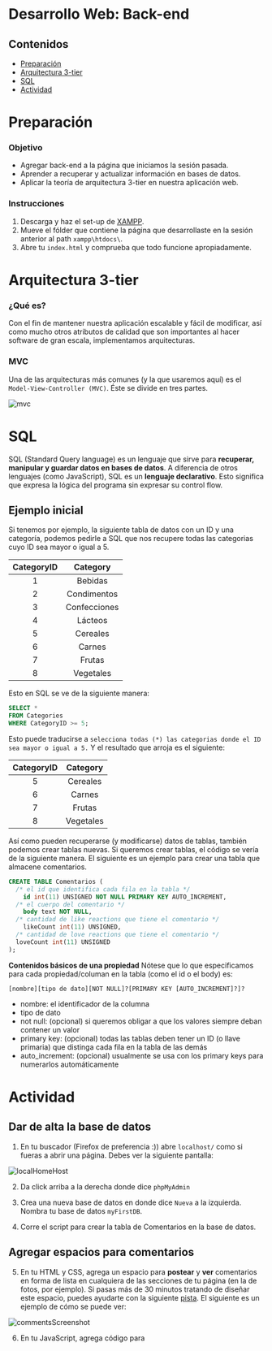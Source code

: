 # Desarrollo Web: Back-end

## Contenidos 
- [Preparación](#prep)
- [Arquitectura 3-tier](#layers)
- [SQL](#sql) 
- [Actividad](#act)

<a name="prep"/></a>
# Preparación

### Objetivo
- Agregar back-end a la página que iniciamos la sesión pasada.
- Aprender a recuperar y actualizar información en bases de datos.
- Aplicar la teoría de arquitectura 3-tier en nuestra aplicación web.

### Instrucciones
1. Descarga y haz el set-up de [XAMPP](https://www.apachefriends.org/index.html).
2. Mueve el fólder que contiene la página que desarrollaste en la sesión anterior al path `xampp\htdocs\`.
3. Abre tu `index.html` y comprueba que todo funcione apropiadamente.

<a name="layers"/></a>
# Arquitectura 3-tier

### ¿Qué es? 

Con el fin de mantener nuestra aplicación escalable y fácil de modificar, así como mucho otros atributos de calidad que son importantes al hacer software de gran escala, implementamos arquitecturas.

### MVC
Una de las arquitecturas más comunes (y la que usaremos aquí) es el `Model-View-Controller (MVC)`. Éste se divide en tres partes.

![mvc](https://github.com/katiearriagam/tech-course/blob/master/images/mvc.png)


<a name="sql"/></a>
# SQL

SQL (Standard Query language) es un lenguaje que sirve para **recuperar, manipular y guardar datos en bases de datos**. A diferencia de otros lenguajes (como JavaScript), SQL es un **lenguaje declarativo**. Esto significa que expresa la lógica del programa sin expresar su control flow.

## Ejemplo inicial

Si tenemos por ejemplo, la siguiente tabla de datos con un ID y una categoría, podemos pedirle a SQL que nos recupere todas las categorias cuyo ID sea mayor o igual a 5.

| CategoryID    | Category      |
|:-------------:|:-------------:|
| 1             | Bebidas       |
| 2             | Condimentos   |
| 3             | Confecciones  |
| 4             | Lácteos       |
| 5             | Cereales      |
| 6             | Carnes        |
| 7             | Frutas        |
| 8             | Vegetales     |

Esto en SQL se ve de la siguiente manera:

```sql
SELECT * 
FROM Categories
WHERE CategoryID >= 5;
```

Esto puede traducirse a `selecciona todas (*) las categorias donde el ID sea mayor o igual a 5.`  Y el resultado que arroja es el siguiente:

| CategoryID    | Category      |
|:-------------:|:-------------:|
| 5             | Cereales      |
| 6             | Carnes        |
| 7             | Frutas        |
| 8             | Vegetales     |

Así como pueden recuperarse (y modificarse) datos de tablas, también podemos crear tablas nuevas. Si queremos crear tablas, el código se vería de la siguiente manera. El siguiente es un ejemplo para crear una tabla que almacene comentarios.

```sql
CREATE TABLE Comentarios (
  /* el id que identifica cada fila en la tabla */
	id int(11) UNSIGNED NOT NULL PRIMARY KEY AUTO_INCREMENT,
  /* el cuerpo del comentario */
	body text NOT NULL,
  /* cantidad de like reactions que tiene el comentario */
	likeCount int(11) UNSIGNED,
  /* cantidad de love reactions que tiene el comentario */
  loveCount int(11) UNSIGNED
);
```
**Contenidos básicos de una propiedad**
Nótese que lo que especificamos para cada propiedad/columan en la tabla (como el id o el body) es:

``[nombre][tipo de dato][NOT NULL]?[PRIMARY KEY [AUTO_INCREMENT]?]?``

- nombre: el identificador de la columna 
- tipo de dato
- not null: (opcional) si queremos obligar a que los valores siempre deban contener un valor
- primary key: (opcional) todas las tablas deben tener un ID (o llave primaria) que distinga cada fila en la tabla de las demás
- auto_increment: (opcional) usualmente se usa con los primary keys para numerarlos automáticamente

# Actividad

## Dar de alta la base de datos

1. En tu buscador (Firefox de preferencia :)) abre `localhost/` como si fueras a abrir una página. Debes ver la siguiente pantalla:

![localHomeHost](https://github.com/katiearriagam/tech-course/blob/master/images/localhostHome.PNG)

2. Da click arriba a la derecha donde dice `phpMyAdmin`

3. Crea una nueva base de datos en donde dice `Nueva` a la izquierda. Nombra tu base de datos `myFirstDB`.

4. Corre el script para crear la tabla de Comentarios en la base de datos.

## Agregar espacios para comentarios

5. En tu HTML y CSS, agrega un espacio para **postear** y **ver** comentarios en forma de lista en cualquiera de las secciones de tu página (en la de fotos, por ejemplo). Si pasas más de 30 minutos tratando de diseñar este espacio, puedes ayudarte con la siguiente [pista](https://github.com/katiearriagam/tech-course/blob/master/06-WebBackEnd/hint01.html). El siguiente es un ejemplo de cómo se puede ver:

![commentsScreenshot](https://github.com/katiearriagam/tech-course/blob/master/images/commentsScreenshot.PNG)


6. En tu JavaScript, agrega código para 
